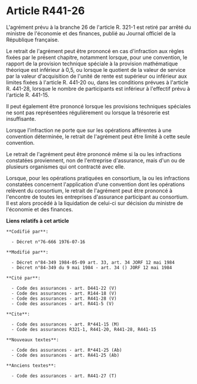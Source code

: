 # Article R441-26

L'agrément prévu à la branche 26 de l'article R. 321-1 est retiré par arrêté du ministre de l'économie et des finances,
publié au Journal officiel de la République française.

Le retrait de l'agrément peut être prononcé en cas d'infraction aux règles fixées par le présent chapitre, notamment lorsque,
pour une convention, le rapport de la provision technique spéciale à la provision mathématique théorique est inférieur à 0,5,
ou lorsque le quotient de la valeur de service par la valeur d'acquisition de l'unité de rente est supérieur ou inférieur aux
limites fixées à l'article R. 441-20 ou, dans les conditions prévues à l'article R. 441-28, lorsque le nombre de participants
est inférieur à l'effectif prévu à l'article R. 441-15.

Il peut également être prononcé lorsque les provisions techniques spéciales ne sont pas représentées régulièrement ou lorsque
la trésorerie est insuffisante.

Lorsque l'infraction ne porte que sur les opérations afférentes à une convention déterminée, le retrait de l'agrément peut
être limité à cette seule convention.

Le retrait de l'agrément peut être prononcé même si la ou les infractions constatées proviennent, non de l'entreprise
d'assurance, mais d'un ou de plusieurs organismes qui ont contracté avec elle.

Lorsque, pour les opérations pratiquées en consortium, la ou les infractions constatées concernent l'application d'une
convention dont les opérations relèvent du consortium, le retrait de l'agrément peut être prononcé à l'encontre de toutes les
entreprises d'assurance participant au consortium. Il est alors procédé à la liquidation de celui-ci sur décision du ministre
de l'économie et des finances.

**Liens relatifs à cet article**

	**Codifié par**:

	  - Décret n°76-666 1976-07-16

	**Modifié par**:

	  - Décret n°84-349 1984-05-09 art. 33, art. 34 JORF 12 mai 1984
	  - Décret n°84-349 du 9 mai 1984 - art. 34 () JORF 12 mai 1984

	**Cité par**:

	  - Code des assurances - art. D441-22 (V)
	  - Code des assurances - art. R144-18 (V)
	  - Code des assurances - art. R441-28 (V)
	  - Code des assurances - art. R441-5 (V)

	**Cite**:

	  - Code des assurances - art. R*441-15 (M)
	  - Code des assurances R321-1, R441-20, R441-28, R441-15

	**Nouveaux textes**:

	  - Code des assurances - art. R*441-25 (Ab)
	  - Code des assurances - art. R441-25 (Ab)

	**Anciens textes**:

	  - Code des assurances - art. R441-27 (T)
